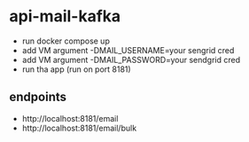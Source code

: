 # api-mail-kafka

- run docker compose up
- add VM argument -DMAIL_USERNAME=your sengrid cred 
- add VM argument -DMAIL_PASSWORD=your sendgrid cred
- run tha app (run on port 8181)

## endpoints

- http://localhost:8181/email
- http://localhost:8181/email/bulk
